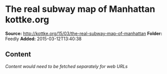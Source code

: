 # The real subway map of Manhattan kottke.org

**Source:** http://kottke.org/15/03/the-real-subway-map-of-manhattan
**Folder:** Feedly
**Added:** 2015-03-12T13:40:38




## Content
*Content would need to be fetched separately for web URLs*
